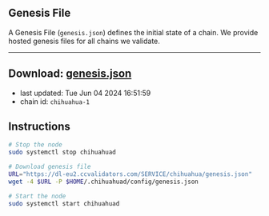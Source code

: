 ## Genesis File
A Genesis File (`genesis.json`) defines the initial state of a chain. We provide hosted genesis files for all chains we validate.

---
**Download: [genesis.json](https://dl-eu2.ccvalidators.com/SERVICE/chihuahua/genesis.json)**
---

- last updated: Tue Jun 04 2024 16:51:59
- chain id: `chihuahua-1`

## Instructions
```sh
# Stop the node
sudo systemctl stop chihuahuad

# Download genesis file
URL="https://dl-eu2.ccvalidators.com/SERVICE/chihuahua/genesis.json"
wget -4 $URL -P $HOME/.chihuahuad/config/genesis.json

# Start the node
sudo systemctl start chihuahuad
```

